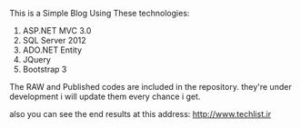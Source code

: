 This is a Simple Blog Using These technologies:

1. ASP.NET MVC 3.0
2. SQL Server 2012
3. ADO.NET Entity
4. JQuery
5. Bootstrap 3

The RAW and Published codes are included in the repository.
they're under development i will update them every chance i get.  

also you can see the end results at this address: http://www.techlist.ir